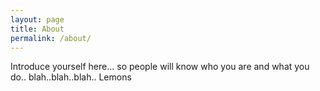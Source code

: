```yaml
---
layout: page
title: About
permalink: /about/
---
```


Introduce yourself here... so people will know who you are and what you do.. blah..blah..blah.. Lemons
